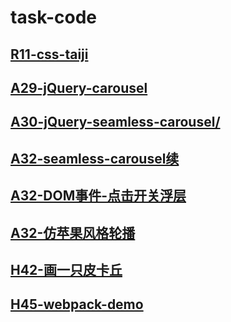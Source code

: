 # task-code

## [R11-css-taiji](https://zerolhao.github.io/task-code/r11-css-taiji/index.html)
## [A29-jQuery-carousel](https://zerolhao.github.io/task-code/A29-jQuery-carousel/index.html)
## [A30-jQuery-seamless-carousel/](https://zerolhao.github.io/task-code/A30-jQuery-seamless-carousel/index.html)
## [A32-seamless-carousel续](https://zerolhao.github.io/task-code/A32-seamless-carousel%E7%BB%AD/index.html)
## [A32-DOM事件-点击开关浮层](https://zerolhao.github.io/task-code/A32-seamless-carousel%E7%BB%AD/Dom%E4%BA%8B%E4%BB%B6-%E7%82%B9%E5%87%BB%E6%B5%AE%E5%B1%82.html)
## [A32-仿苹果风格轮播](https://zerolhao.github.io/task-code/A32-%E4%BB%BF%E8%8B%B9%E6%9E%9C%E9%A3%8E%E6%A0%BC%E8%BD%AE%E6%92%AD/index.html)
## [H42-画一只皮卡丘](https://zerolhao.github.io/task-code/H42-%E7%94%BB%E4%B8%80%E5%8F%AA%E7%9A%AE%E5%8D%A1%E4%B8%98/index.html)
## [H45-webpack-demo](https://github.com/zerolhao/task-code/tree/master/H45-webpack-demo)